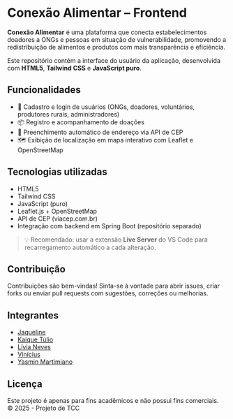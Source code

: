 
#  Conexão Alimentar – Frontend

**Conexão Alimentar** é uma plataforma que conecta estabelecimentos doadores a ONGs e pessoas em situação de vulnerabilidade, promovendo a redistribuição de alimentos e produtos com mais transparência e eficiência.

Este repositório contém a interface do usuário da aplicação, desenvolvida com **HTML5**, **Tailwind CSS** e **JavaScript puro**.

##  Funcionalidades

- 🧾 Cadastro e login de usuários (ONGs, doadores, voluntários, produtores rurais, administradores)
- 📦 Registro e acompanhamento de doações
- 📍 Preenchimento automático de endereço via API de CEP
- 🗺️ Exibição de localização em mapa interativo com Leaflet e OpenStreetMap

##  Tecnologias utilizadas

- HTML5  
- Tailwind CSS  
- JavaScript (puro)  
- Leaflet.js + OpenStreetMap  
- API de CEP (viacep.com.br)  
- Integração com backend em Spring Boot (repositório separado)

> 💡 Recomendado: usar a extensão **Live Server** do VS Code para recarregamento automático a cada alteração.

##  Contribuição

Contribuições são bem-vindas! Sinta-se à vontade para abrir issues, criar forks ou enviar pull requests com sugestões, correções ou melhorias.

##  Integrantes

- [Jaqueline](https://github.com/JaquelineCG)  
- [Kaique Túlio](https://github.com/SSsiriusz)
- [Lívia Neves](https://github.com/neveslivia)
- [Vinícius](https://github.com/vncin007) 
- [Yasmin Martimiano](https://github.com/yasmartimiano)

##  Licença

Este projeto é apenas para fins acadêmicos e não possui fins comerciais.  
© 2025 - Projeto de TCC
